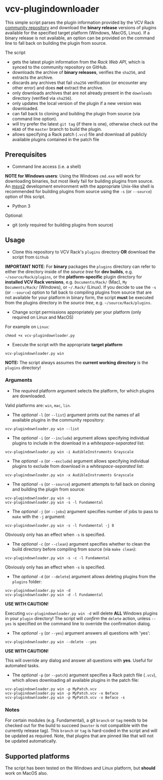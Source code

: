 # vcv-plugindownloader

This simple script parses the plugin information provided by the VCV Rack [community repository](https://github.com/VCVRack/community)
and download the **binary release** versions of plugins available for the specified target platform (Windows, MacOS, Linux).
If a binary release is not available, an option can be provided on the command line to fall back on building the plugin from source.

The script

- gets the latest plugin information from the *Rack Web API*, which is synced to the community repository on GitHub.
- downloads the archive of **binary releases**, verifies the `sha256`, and extracts the archive.
- discards any archives that fail `sha256` verification (or encounter any other error) and does **not** extract the archive.
- only downloads archives that are not already present in the `downloads` directory (verified via `sha256`).
- only updates the local version of the plugin if a new version was downloaded.
- can fall back to cloning and building the plugin from source (via command line option).
- will try prefer the latest `git tag` (if there is one), otherwise check out the `HEAD` of the `master` branch to build the plugin.
- allows specifying a Rack patch (`.vcv`) file and download all publicly available plugins contained in the patch file

## Prerequisites

- Command line access (i.e. a shell)

**NOTE for Windows users**: Using the Windows `cmd.exe` will work for downloading binaries, but most likely fail for building plugins from source.
An [msys2](http://www.msys2.org/) development environment with the appropriate Unix-like shell is recommended for building plugins
from source using the `-s` (or `--source`) option of this script.

- Python 3

Optional:

- git (only required for building plugins from source)

## Usage

- Clone this repository to VCV Rack's `plugins` directory **OR** download the script from `Github`

**IMPORTANT NOTE**:
For **binary** packages the `plugins` directory can refer to either the directory inside of the *source tree* for **dev builds**, e.g. `~/source/Rack/plugins`, or
the **platform-specific** plugin directory for **installed VCV Rack versions**, e.g. `Documents/Rack/` (Mac), `My Documents/Rack/` (Windows), or `~/.Rack/` (Linux).
If you decide to use the `-s` (or `--source`) option to fall back to compiling plugins from source that are not available for your platform
in binary form, the script **must** be executed from the plugins directory in the *source tree*, e.g. `~/source/Rack/plugins`.


- Change script permissions appropriately per your platform (only required on Linux and MacOS)

For example on `Linux`:

```
chmod +x vcv-plugindownloader.py
```

- Execute the script with the appropriate **target platform**

```
vcv-plugindownloader.py win
```

**NOTE:** The script always assumes the **current working directory** is the `plugins` directory!

### Arguments

- The *required* platform argument selects the platform, for which plugins are downloaded.

Valid platforms are: `win`, `mac`, `lin`.

- The *optional* `-l` (or `--list`) argument prints out the names of all available plugins in the community repository:

```
vcv-plugindownloader.py win --list
```

- The *optional* `-i` (or `--include`) argument allows specifying individual plugins to include in the download in a *whitespace-separated* list:

```
vcv-plugindownloader.py win -i AudibleInstruments Grayscale
```

- The *optional* `-x` (or `--exclude`) argument allows specifying individual plugins to exclude from download in a *whitespace-separated* list:

```
vcv-plugindownloader.py win -x AudibleInstruments Grayscale
```

- The *optional* `-s` (or `--source`) argument attempts to fall back on cloning and building the plugin from source:

```
vcv-plugindownloader.py win -s
vcv-plugindownloader.py win -s -l Fundamental
```

- The *optional* `-j` (or `--jobs`) argument specifies number of jobs to pass to `make` with the `-j` argument:

```
vcv-plugindownloader.py win -s -l Fundamental -j 8
```

Obviously only has an effect when `-s` is specified.

- The *optional* `-c` (or `--clean`) argument specifies whether to clean the build directory before compiling from source (via `make clean`):

```
vcv-plugindownloader.py win -s -c -l Fundamental
```

Obviously only has an effect when `-s` is specified.

- The *optional* `-d` (or `--delete`) argument allows deleting plugins from the `plugins` folder:

```
vcv-plugindownloader.py win -d
vcv-plugindownloader.py win -d -l Fundamental
```

**USE WITH CAUTION!**

Executing `vcv-plugindownloader.py win -d` will delete **ALL** Windows plugins in your `plugin` directory!
The script will *confirm* the `delete` action, unless `--yes` is specified on the command line to override the confirmation dialog.

- The *optional* `-y` (or `--yes`) argument answers all questions with 'yes':

```
vcv-plugindownloader.py win --delete --yes
```

**USE WITH CAUTION!**

This will override any dialog and answer all questions with **yes**. Useful for automated tasks.

- The *optional* `-p` (or `--patch`) argument specifies a Rack patch file (`.vcv`), which allows downloading all available plugins in the patch file:

```
vcv-plugindownloader.py win -p MyPatch.vcv
vcv-plugindownloader.py win -p MyPatch.vcv -x Befaco
vcv-plugindownloader.py win -p MyPatch.vcv -x Befaco -s
```

### Notes

For certain modules (e.g. Fundamental), a git `branch` or `tag` needs to be checked out for the build to succeed
(`master` is not compatible with the currently release tag).
This `branch` or `tag` is hard-coded in the script and will be updated as required. Note, that plugins that are
pinned like that will not be updated automatically.

## Supported platforms

The script has been tested on the Windows and Linux platform, but **should** work on MacOS also.
